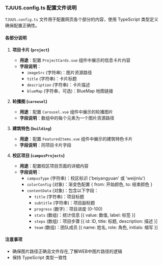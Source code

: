 ### TJUUS.config.ts 配置文件说明

`TJUUS.config.ts` 文件用于配置网页各个部分的内容，使用 TypeScript 类型定义确保配置正确性。

#### 各部分说明

1. **项目卡片 (`project`)**
   - **用途**：配置 `ProjectCards.vue` 组件中展示的信息卡片内容
   - **字段说明**：
     - `imageSrc` (字符串)：图片资源路径
     - `title` (字符串)：卡片标题
     - `description` (字符串)：卡片描述
     - `blueMap` (字符串，可选)：BlueMap 地图链接

2. **轮播图 (`carousel`)**
   - **用途**：配置 `Carousel.vue` 组件中展示的轮播图片
   - **字段说明**：数组中的每个元素为一个图片资源路径

3. **建筑特色 (`building`)**
   - **用途**：配置 `FeaturedItems.vue` 组件中展示的建筑特色卡片
   - **字段说明**：同项目卡片字段

4. **校区项目 (`campusProjects`)**
   - **用途**：配置校区项目页面的详细内容
   - **字段说明**：
     - `campusType` (字符串)：校区标识 ('beiyangyuan' 或 'weijinlu')
     - `colorConfig` (对象)：渐变色配置 { from: 开始颜色, to: 结束颜色 }
     - `contentData` (对象)：包含以下字段：
       - `title` (字符串)：项目标题
       - `subtitle` (字符串)：项目副标题
       - `progress` (数字)：项目进度 (0-100)
       - `stats` (数组)：统计信息 [{ value: 数值, label: 标签 }]
       - `steps` (数组)：项目步骤 [{ id: ID, title: 标题, description: 描述 }]
       - `team` (数组)：团队成员 [{ name: 姓名, role: 角色, initials: 缩写 }]

#### **注意事项**

- 确保图片路径正确且文件存在,了解WEB中图片路径的逻辑
- 保持 TypeScript 类型一致性
